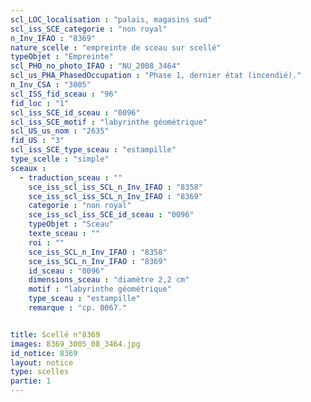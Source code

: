 ```yaml
---
scl_LOC_localisation : "palais, magasins sud"
scl_iss_SCE_categorie : "non royal"
n_Inv_IFAO : "8369"
nature_scelle : "empreinte de sceau sur scellé"
typeObjet : "Empreinte"
scl_PHO_no_photo_IFAO : "NU_2008_3464"
scl_us_PHA_PhasedOccupation : "Phase 1, dernier état (incendié)."
n_Inv_CSA : "3005"
scl_ISS_fid_sceau : "96"
fid_loc : "1"
scl_iss_SCE_id_sceau : "0096"
scl_iss_SCE_motif : "labyrinthe géométrique"
scl_US_us_nom : "2635"
fid_US : "3"
scl_iss_SCE_type_sceau : "estampille"
type_scelle : "simple"
sceaux :
  - traduction_sceau : ""
    sce_iss_scl_iss_SCL_n_Inv_IFAO : "8358"
    sce_iss_scl_iss_SCL_n_Inv_IFAO : "8369"
    categorie : "non royal"
    sce_iss_scl_iss_SCE_id_sceau : "0096"
    typeObjet : "Sceau"
    texte_sceau : ""
    roi : ""
    sce_iss_SCL_n_Inv_IFAO : "8358"
    sce_iss_SCL_n_Inv_IFAO : "8369"
    id_sceau : "0096"
    dimensions_sceau : "diamètre 2,2 cm"
    motif : "labyrinthe géométrique"
    type_sceau : "estampille"
    remarque : "cp. 0067."


title: Scellé n°8369
images: 8369_3005_08_3464.jpg
id_notice: 8369
layout: notice
type: scelles
partie: 1
---
```

